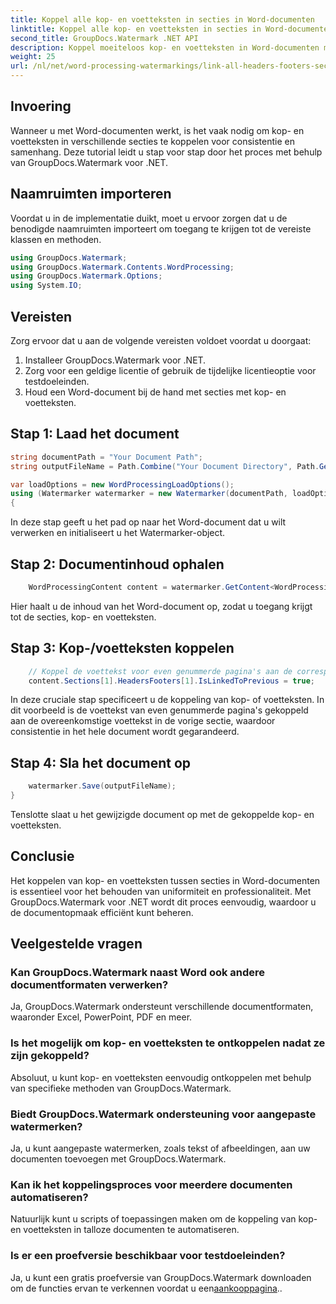```yaml
---
title: Koppel alle kop- en voetteksten in secties in Word-documenten
linktitle: Koppel alle kop- en voetteksten in secties in Word-documenten
second_title: GroupDocs.Watermark .NET API
description: Koppel moeiteloos kop- en voetteksten in Word-documenten met GroupDocs.Watermark voor .NET. Zorg met gemak voor consistentie en professionaliteit.
weight: 25
url: /nl/net/word-processing-watermarkings/link-all-headers-footers-section-word-docs/
---
```

## Invoering
Wanneer u met Word-documenten werkt, is het vaak nodig om kop- en voetteksten in verschillende secties te koppelen voor consistentie en samenhang. Deze tutorial leidt u stap voor stap door het proces met behulp van GroupDocs.Watermark voor .NET.
## Naamruimten importeren
Voordat u in de implementatie duikt, moet u ervoor zorgen dat u de benodigde naamruimten importeert om toegang te krijgen tot de vereiste klassen en methoden.
```csharp
using GroupDocs.Watermark;
using GroupDocs.Watermark.Contents.WordProcessing;
using GroupDocs.Watermark.Options;
using System.IO;
```
## Vereisten
Zorg ervoor dat u aan de volgende vereisten voldoet voordat u doorgaat:
1. Installeer GroupDocs.Watermark voor .NET.
2. Zorg voor een geldige licentie of gebruik de tijdelijke licentieoptie voor testdoeleinden.
3. Houd een Word-document bij de hand met secties met kop- en voetteksten.
## Stap 1: Laad het document
```csharp
string documentPath = "Your Document Path";
string outputFileName = Path.Combine("Your Document Directory", Path.GetFileName(documentPath));

var loadOptions = new WordProcessingLoadOptions();
using (Watermarker watermarker = new Watermarker(documentPath, loadOptions))
{
```
In deze stap geeft u het pad op naar het Word-document dat u wilt verwerken en initialiseert u het Watermarker-object.
## Stap 2: Documentinhoud ophalen
```csharp
    WordProcessingContent content = watermarker.GetContent<WordProcessingContent>();
```
Hier haalt u de inhoud van het Word-document op, zodat u toegang krijgt tot de secties, kop- en voetteksten.
## Stap 3: Kop-/voetteksten koppelen
```csharp
    // Koppel de voettekst voor even genummerde pagina's aan de corresponderende voettekst in de vorige sectie
    content.Sections[1].HeadersFooters[1].IsLinkedToPrevious = true;
```
In deze cruciale stap specificeert u de koppeling van kop- of voetteksten. In dit voorbeeld is de voettekst van even genummerde pagina's gekoppeld aan de overeenkomstige voettekst in de vorige sectie, waardoor consistentie in het hele document wordt gegarandeerd.

## Stap 4: Sla het document op
```csharp
    watermarker.Save(outputFileName);
}
```
Tenslotte slaat u het gewijzigde document op met de gekoppelde kop- en voetteksten.

## Conclusie
Het koppelen van kop- en voetteksten tussen secties in Word-documenten is essentieel voor het behouden van uniformiteit en professionaliteit. Met GroupDocs.Watermark voor .NET wordt dit proces eenvoudig, waardoor u de documentopmaak efficiënt kunt beheren.
## Veelgestelde vragen
### Kan GroupDocs.Watermark naast Word ook andere documentformaten verwerken?
Ja, GroupDocs.Watermark ondersteunt verschillende documentformaten, waaronder Excel, PowerPoint, PDF en meer.
### Is het mogelijk om kop- en voetteksten te ontkoppelen nadat ze zijn gekoppeld?
Absoluut, u kunt kop- en voetteksten eenvoudig ontkoppelen met behulp van specifieke methoden van GroupDocs.Watermark.
### Biedt GroupDocs.Watermark ondersteuning voor aangepaste watermerken?
Ja, u kunt aangepaste watermerken, zoals tekst of afbeeldingen, aan uw documenten toevoegen met GroupDocs.Watermark.
### Kan ik het koppelingsproces voor meerdere documenten automatiseren?
Natuurlijk kunt u scripts of toepassingen maken om de koppeling van kop- en voetteksten in talloze documenten te automatiseren.
### Is er een proefversie beschikbaar voor testdoeleinden?
 Ja, u kunt een gratis proefversie van GroupDocs.Watermark downloaden om de functies ervan te verkennen voordat u een[aankooppagina](https://purchase.groupdocs.com/temporary-license/)..
